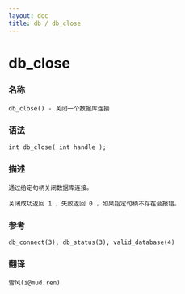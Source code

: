 ```yaml
---
layout: doc
title: db / db_close
---
```

# db_close

### 名称

    db_close() - 关闭一个数据库连接

### 语法

    int db_close( int handle );

### 描述

    通过给定句柄关闭数据库连接。

    关闭成功返回 1 ，失败返回 0 ，如果指定句柄不存在会报错。

### 参考

    db_connect(3), db_status(3), valid_database(4)

### 翻译 ###

    雪风(i@mud.ren)
